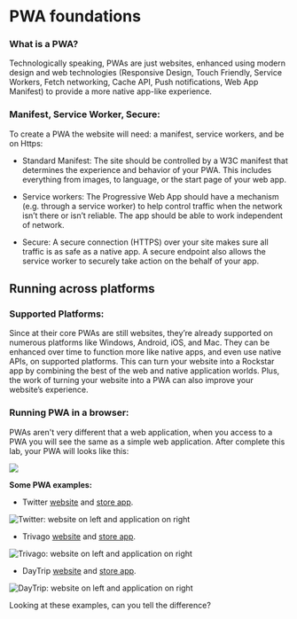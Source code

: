 # PWA foundations

### What is a PWA?

Technologically speaking, PWAs are just websites, enhanced using modern design and web technologies (Responsive Design, Touch Friendly, Service Workers, Fetch networking, Cache API, Push notifications, Web App Manifest) to provide a more native app-like experience.

### Manifest, Service Worker, Secure:
To create a PWA the website will need: a manifest, service workers, and be on Https:

   + Standard Manifest:  The site should be controlled by a W3C manifest that determines the experience and behavior of your PWA. This includes everything from images, to language, or the start page of your web app.

   + Service workers: The Progressive Web App should have a mechanism (e.g. through a service worker) to help control traffic when the network isn’t there or isn’t reliable. The app should be able to work independent of network.

   + Secure: A secure connection (HTTPS) over your site makes sure all traffic is as safe as a native app. A secure endpoint also allows the service worker to securely take action on the behalf of your app.

## Running across platforms

### Supported Platforms:

Since at their core PWAs are still websites, they’re already supported on numerous platforms like Windows, Android, iOS, and Mac. They can be enhanced over time to function more like native apps, and even use native APIs, on supported platforms.  This can turn your website into a Rockstar app by combining the best of the web and native application worlds.  Plus, the work of turning your website into a PWA can also improve your website’s experience.

### Running PWA in a browser:

PWAs aren't very different that a web application, when you access to a PWA you will see the same as a simple web application.
After complete this lab, your PWA will looks like this:

![](/Media/Picture1.jpg)

**Some PWA examples:**

+ Twitter [website](https://twitter.com)  and [store app](https://www.microsoft.com/en-us/store/p/twitter/9wzdncrfj140).

![Twitter: website on left and application on right](//Media/Picture2.jpg)

+ Trivago [website](https://www.trivago.es/) and [store app](https://www.microsoft.com/en-us/store/p/trivago/9nv9sdq842gq).

![Trivago: website on left and application on right](//Media/Picture3.jpg)

+ DayTrip [website](https://www.godaytrip.com/) and [store app](https://www.microsoft.com/en-us/store/p/daytrip/9nfdsvs69k6m).

![DayTrip: website on left and application on right](//Media/Picture4.jpg)

Looking at these examples, can you tell the difference?
